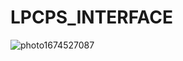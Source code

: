 # LPCPS_INTERFACE


![photo1674527087](https://user-images.githubusercontent.com/76784859/214200143-bdd12bd7-1b40-4bdb-83a7-990b120c2618.jpeg)
